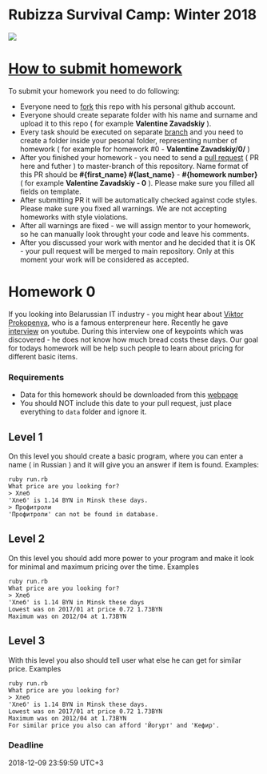 # Rubizza Survival Camp: Winter 2018
![](https://s3.eu-central-1.amazonaws.com/rubizza/rubizza-logo.png)
# [How to submit homework](#how-to-submit)
To submit your homework you need to do following:
* Everyone need to [fork](http://lmgtfy.com/?q=%D1%84%D0%BE%D1%80%D0%BA%D0%BD%D1%83%D1%82%D1%8C) this repo with his personal github account.
* Everyone should create separate folder with his name and surname and upload it to this repo ( for example __Valentine Zavadskiy__ ).
* Every task should be executed on separate [branch](http://lmgtfy.com/?q=github+fork) and you need to create a folder inside your pesonal folder, representing number of homework ( for example for homework #0 - __Valentine Zavadskiy/0/__ )
* After you finished your homework - you need to send a [pull request](http://lmgtfy.com/?q=pull+request) ( PR here and futher ) to master-branch of this repository. Name format of this PR should be __#{first_name} #{last_name}__ - __#{homework number}__ ( for example __Valentine Zavadskiy - 0__ ). Please make sure you filled all fields on template.
* After submitting PR it will be automatically checked against code styles. Please make sure you fixed all warnings. We are not accepting homeworks with style violations.
* After all warnings are fixed - we will assign mentor to your homework, so he can manually look throught your code and leave his comments.
* After you discussed your work with mentor and he decided that it is OK - your pull request will be merged to main repository. Only at this moment your work will be considered as accepted.
# Homework 0
If you looking into Belarussian IT industry - you might hear about [Viktor Prokopenya](https://en.wikipedia.org/wiki/Viktor_Prokopenya), who is a famous enterpreneur here. Recently he gave [interview](https://www.youtube.com/watch?v=9efHso_5FOc) on youtube. During this interview one of keypoints which was discovered - he does not know how much bread costs these days. Our goal for todays homework will be help such people to learn about pricing for different basic items. 
### Requirements
* Data for this homework should be downloaded from this [webpage](http://www.belstat.gov.by/ofitsialnaya-statistika/makroekonomika-i-okruzhayushchaya-sreda/tseny/operativnaya-informatsiya_4/srednie-tseny-na-potrebitelskie-tovary-i-uslugi-po-respublike-belarus/)
* You should NOT include this date to your pull request, just place everything to `data` folder and ignore it.
## Level 1
On this level you should create a basic program, where you can enter a name ( in Russian ) and it will give you an answer if item is found. 
Examples:
```
ruby run.rb
What price are you looking for?
> Хлеб
'Хлеб' is 1.14 BYN in Minsk these days.
> Профитроли
'Профитроли' can not be found in database.
```
## Level 2
On this level you should add more power to your program and make it look for minimal and maximum pricing over the time.
Examples
```
ruby run.rb
What price are you looking for?
> Хлеб
'Хлеб' is 1.14 BYN in Minsk these days
Lowest was on 2017/01 at price 0.72 1.73BYN
Maximum was on 2012/04 at 1.73BYN
```
## Level 3
With this level you also should tell user what else he can get for similar price.
Examples
```
ruby run.rb
What price are you looking for?
> Хлеб
'Хлеб' is 1.14 BYN in Minsk these days. 
Lowest was on 2017/01 at price 0.72 1.73BYN
Maximum was on 2012/04 at 1.73BYN
For similar price you also can afford 'Йогурт' and 'Кефир'.
```
### Deadline
2018-12-09 23:59:59 UTC+3
